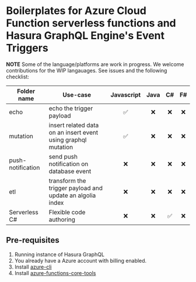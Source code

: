 # Boilerplates for Azure Cloud Function serverless functions and Hasura GraphQL Engine's Event Triggers

**NOTE**
Some of the language/platforms are work in progress. We welcome contributions for the WIP langauages. See issues and the following checklist:

| Folder name | Use-case| Javascript | Java | C# | F#
|-------------|---------|:--------:|:------:|:----:|:---:
| echo | echo the trigger payload  | ✅ | ❌ | ❌ | ❌ 
| mutation | insert related data on an insert event using graphql mutation | ✅ | ❌ | ❌ | ❌ 
| push-notification | send push notification on database event | ❌ | ❌ | ❌ | ❌ 
| etl | transform the trigger payload and update an algolia index | ❌ | ❌ | ❌ | ❌
| Serverless C# | Flexible code authoring | ❌ | ❌ | ✅ | ❌

## Pre-requisites
1. Running instance of Hasura GraphQL
2. You already have a Azure account with billing enabled.
3. Install [azure-cli](https://github.com/Azure/azure-cli)
4. Install [azure-functions-core-tools](https://github.com/Azure/azure-functions-core-tools)
